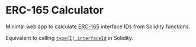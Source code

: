 # ERC-165 Calculator

Minimal web app to calculate [ERC-165](https://eips.ethereum.org/EIPS/eip-165) interface IDs from Solidity functions.

Equivalent to calling [`type(I).interfaceId`](https://docs.soliditylang.org/en/latest/units-and-global-variables.html#type-information) in Solidity.
